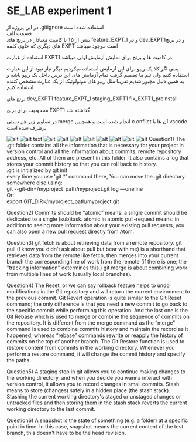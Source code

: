 # SE_LAB experiment 1


در این پروژه از .gitignore استفاده شده است
<br/>قسمت الف<br/>
بیش از ۱۵ تا کامیت معنادار در برنچ های feature_EXPT_1 و در   dev_EXPT1و  در برنچ های دیگری که حاوی کلمه EXPT است موجود میباشد


استفاده از عبارت EXPT1 در کامیت ها و برنچ برای نمایش آزمایش  اولی میباشد 

یعنی اگر کلا یک ریپو برای این آزمایش استفاده میکردیم دیگر نیاز نبود از این عبارت استفاده کنیم ولی تیم ما تصمیم گرفت تمام آزمایش های این درس داخل یک ریپو باشه و به همین دلیل مچبور شدیم تقریبا مثل ریپو های مونولوتیک  از یک عبارت مشخص کننده استفاده کنیم 
 
برنچ های 
dev_EXPT1
feature_EXPT_1
staging_EXPT1
fix_EXPT1_preinstall

محدودیت برای برنچ EXPT1 گذاشته شد

در تصاویر زیر هم دستی merge  انجام شده است  و همچنین c
onflict آن ها با vscode برطرف شده است 


![alt](./Screenshot%20from%202023-03-10%2023-09-14.png)
![alt text](./Screenshot%20from%202023-03-10%2023-29-03.png)
![alt](./Screenshot%20from%202023-03-10%2023-29-49.png)
![alt](./Screenshot%20from%202023-03-10%2023-30-14.png)
![alt](./Screenshot%20from%202023-03-10%2023-30-39.png)
![alt](./Screenshot%20from%202023-03-10%2023-31-11.png)
![alt](./Screenshot%20from%202023-03-10%2023-31-16.png)
![alt](./Screenshot%20from%202023-03-10%2023-31-48.png)
![alt](./Screenshot%20from%202023-03-10%2023-45-02.png)
![alt](./Screenshot%20from%202023-03-10%2023-45-26.png)
Question1) The .git folder contains all the information that is necessary for your project in version control and all the information about commits, remote repository address, etc. All of them are present in this folder. It also contains a log that stores your commit history so that you can roll back to history.<br/>
.git is initialized by git init<br/>
every time you use 'git *' command there, You can move the .git directory somewhere else using:<br/>
git --git-dir=/myproject_path/myproject.git log —oneline<br/>
Or:<br/>
export GIT_DIR=/myproject_path/myproject.git

Question2) Commits should be “atomic" means: a single commit should be dedicated to a single (sub)task.
atomic in atomic pull-request means: in addition to seeing more information about your existing pull requests, you can also open a new pull request directly from Atom.

Question3) git fetch is about retrieving data from a remote repository.
git pull (I know you didn't ask about pull but bear with me) is a shorthand that retrieves data from the remote like fetch, then merges into your current branch the corresponding line of work from the remote (if there is one; the "tracking information" determines this.)
git merge is about combining work from multiple lines of work (usually local branches).

Question4) The Reset, or we can say rollback feature helps to undo modifications in the Git repository and will return the current environment to the previous commit.
Git Revert operation is quite similar to the Git Reset command; the only difference is that you need a new commit to go back to the specific commit while performing this operation.
And the last one is the Git Rebase which is used to merge or combine the sequence of commits on the repository. It is different from the merge command as the “merge” command is used to combine commits history and maintain the record as it happened, whereas “rebase” commands rewrite or reapply the history of commits on the top of another branch.
The Git Restore function is used to restore content from commits in the working directory. Whenever you perform a restore command, it will change the commit history and specify the paths.

Question5) A staging step in git allows you to continue making changes to the working directory, and when you decide you wanna interact with version control, it allows you to record changes in small commits.
Stash means to store (changes) safely in a hidden place (the stash stack). Stashing the current working directory's staged or unstaged changes or untracked files and then storing them in the stash stack reverts the current working directory to the last commit.

Question6) A snapshot is the state of something (e.g. a folder) at a specific point in time. In this case, snapshot means the current content of the test branch, this doesn't have to be the head revision.
